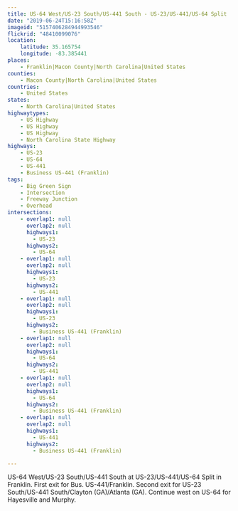 ```yaml
---
title: US-64 West/US-23 South/US-441 South - US-23/US-441/US-64 Split
date: "2019-06-24T15:16:58Z"
imageid: "5157406284944993546"
flickrid: "48410099076"
location:
    latitude: 35.165754
    longitude: -83.385441
places:
    - Franklin|Macon County|North Carolina|United States
counties:
    - Macon County|North Carolina|United States
countries:
    - United States
states:
    - North Carolina|United States
highwaytypes:
    - US Highway
    - US Highway
    - US Highway
    - North Carolina State Highway
highways:
    - US-23
    - US-64
    - US-441
    - Business US-441 (Franklin)
tags:
    - Big Green Sign
    - Intersection
    - Freeway Junction
    - Overhead
intersections:
    - overlap1: null
      overlap2: null
      highways1:
        - US-23
      highways2:
        - US-64
    - overlap1: null
      overlap2: null
      highways1:
        - US-23
      highways2:
        - US-441
    - overlap1: null
      overlap2: null
      highways1:
        - US-23
      highways2:
        - Business US-441 (Franklin)
    - overlap1: null
      overlap2: null
      highways1:
        - US-64
      highways2:
        - US-441
    - overlap1: null
      overlap2: null
      highways1:
        - US-64
      highways2:
        - Business US-441 (Franklin)
    - overlap1: null
      overlap2: null
      highways1:
        - US-441
      highways2:
        - Business US-441 (Franklin)

---
```

US-64 West/US-23 South/US-441 South at US-23/US-441/US-64 Split in Franklin.  First exit for Bus. US-441/Franklin.  Second exit for US-23 South/US-441 South/Clayton (GA)/Atlanta (GA).  Continue west on US-64 for Hayesville and Murphy.